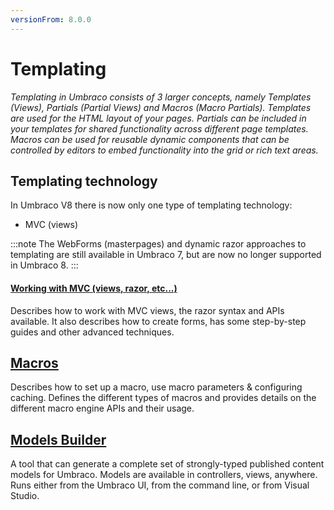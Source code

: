 ```yaml
---
versionFrom: 8.0.0
---
```


# Templating

_Templating in Umbraco consists of 3 larger concepts, namely Templates (Views), Partials (Partial Views) and Macros (Macro Partials). Templates are used for the HTML layout of your pages. Partials can be included in your templates for shared functionality across different page templates. Macros can be used for reusable dynamic components that can be controlled by editors to embed functionality into the grid or rich text areas._

## Templating technology

In Umbraco V8 there is now only one type of templating technology:

* MVC (views)

:::note
 The WebForms (masterpages) and dynamic razor approaches to templating are still available in Umbraco 7, but are now no longer supported in Umbraco 8.
:::



#### [Working with MVC (views, razor, etc...)](Mvc/index.md)

Describes how to work with MVC views, the razor syntax and APIs available. It also describes how to create forms, has some step-by-step guides and other advanced techniques.

## [Macros](Macros/index.md)

Describes how to set up a macro, use macro parameters & configuring caching. Defines the different types of macros and provides details on the different macro engine APIs and their usage.

## [Models Builder](Modelsbuilder/)
A tool that can generate a complete set of strongly-typed published content models for Umbraco. Models are available in controllers, views, anywhere. Runs either from the Umbraco UI, from the command line, or from Visual Studio.

